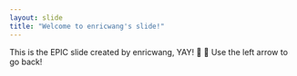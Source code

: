 ```yaml
---
layout: slide
title: "Welcome to enricwang's slide!"
---
```

This is the EPIC slide created by enricwang, YAY! :tada: :tada:
Use the left arrow to go back!
